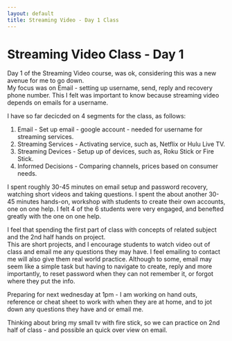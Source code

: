 ```yaml
---
layout: default 
title: Streaming Video - Day 1 Class
---
```

# Streaming Video Class - Day 1

Day 1 of the Streaming Video course, was ok, considering this was a new avenue for me to go down.  
My focus was on Email - setting up username, send, reply and recovery phone number.  This I felt was
important to know because streaming video depends on emails for a username.  

I have so far decicded on 4 segments for the class, as follows: 

1. Email - Set up email - google account - needed for username for streaming services.
2. Streaming Services - Activating service, such as, Netflix or Hulu Live TV.
3. Streaming Devices - Setup up of devices, such as, Roku Stick or Fire Stick. 
4. Informed Decisions - Comparing channels, prices based on consumer needs. 

I spent roughly 30-45 minutes on email setup and password recovery, watching short videos and taking questions.
I spent the about another 30-45 minutes hands-on, workshop with students to create their own accounts, one on one help. 
I felt 4 of the 6 students were very engaged, and benefted greatly with the one on one help.  

I feel that spending the first part of class with concepts of related subject and the 2nd half hands on project.  
This are short projects, and I encourage students to watch video out of class and email me any questions they may have.
I feel emailing to contact me will also give them real world practice. Although to some, email may seem like a simple task
but having to navigate to create, reply and more importantly, to reset password when they can not remember it, or 
forgot where they put the info.

Preparing for next wednesday at 1pm - I am working on hand outs, reference or cheat sheet to work with when they are at home, 
and to jot down any questions they have and or email me.  

Thinking about bring my small tv with fire stick, so we can practice on 2nd half of class - and possible an quick over view on email. 





